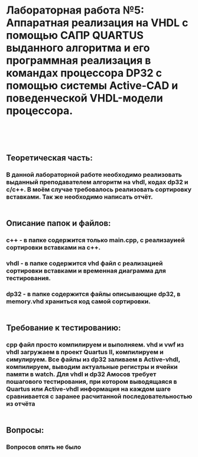 # Лабораторная работа №5: Аппаратная реализация на VHDL с помощью САПР QUARTUS выданного алгоритма и его программная реализация в командах процессора DP32 с помощью системы Active-CAD и поведенческой VHDL-модели процессора.<br><br><br>


## Теоретическая часть:<br>
### В данной лабораторной работе необходимо реализовать выданный преподавателем алгоритм на vhdl, кодах dp32 и c/c++. В моём случае требовалось реализовать сортировку вставками. Так же необходимо написать отчёт.<br><br>

## Описание папок и файлов:<br>
### c++ - в папке содержится только main.cpp, с реализауией сортировки вставками на c++.<br>
### vhdl - в папке содержится vhd файл с реализацией сортировки вставками и временная диаграмма для тестирования.<br>
### dp32 - в папке содержится файлы описывающие dp32, в memory.vhd храниться код самой сортировки.<br><br>

## Требование к тестированию:<br>
### cpp файл просто компилируем и выполняем. vhd и vwf из vhdl загружаем в проект Quartus II, компилируем и симулируем. Все файлы из dp32 заливаем в Active-vhdl, компилируем, выводим актуальные регистры и ячейки памяти в watch. Для vhdl и dp32 Амосов требует пошагового тестирования, при котором выводящаяся в Quartus или Active-vhdl информация на каждом шаге сравнивается с заранее расчитанной последовательностью из отчёта<br><br>

## Вопросы:<br>
### Вопросов опять не было<br><br><br>
